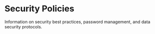 # Security Policies

Information on security best practices, password management, and data security protocols.
